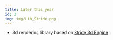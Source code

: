 ```yaml
---
title: Later this year
id: 3
img: img/Lib_Stride.png
---
```


* 3d rendering library based on <a href="https://vvvv.org/blog/vl-xenko-3d-engine-update-3" target="_blank">Stride 3d Engine</a>
